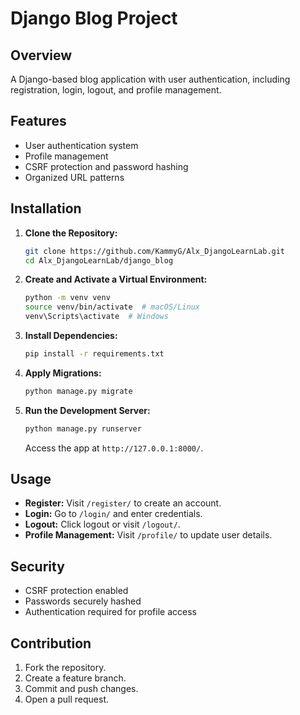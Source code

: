 # Django Blog Project

## Overview
A Django-based blog application with user authentication, including registration, login, logout, and profile management.

## Features
- User authentication system
- Profile management
- CSRF protection and password hashing
- Organized URL patterns

## Installation
1. **Clone the Repository:**
   ```sh
   git clone https://github.com/KammyG/Alx_DjangoLearnLab.git
   cd Alx_DjangoLearnLab/django_blog
   ```
2. **Create and Activate a Virtual Environment:**
   ```sh
   python -m venv venv
   source venv/bin/activate  # macOS/Linux
   venv\Scripts\activate  # Windows
   ```
3. **Install Dependencies:**
   ```sh
   pip install -r requirements.txt
   ```
4. **Apply Migrations:**
   ```sh
   python manage.py migrate
   ```
5. **Run the Development Server:**
   ```sh
   python manage.py runserver
   ```
   Access the app at `http://127.0.0.1:8000/`.

## Usage
- **Register:** Visit `/register/` to create an account.
- **Login:** Go to `/login/` and enter credentials.
- **Logout:** Click logout or visit `/logout/`.
- **Profile Management:** Visit `/profile/` to update user details.

## Security
- CSRF protection enabled
- Passwords securely hashed
- Authentication required for profile access

## Contribution
1. Fork the repository.
2. Create a feature branch.
3. Commit and push changes.
4. Open a pull request.
